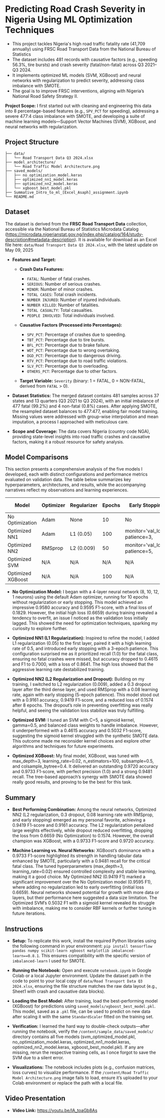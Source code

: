 # Predicting Road Crash Severity in Nigeria Using ML Optimization Techniques

- This project tackles Nigeria's high road traffic fatality rate (41,709 annually) using FRSC Road Transport Data from the National Bureau of Statistics 
- The dataset includes 481 records with causative factors (e.g., speeding 56.3%, tire bursts) and crash severity (fatal/non-fatal) across Q3 2021–Q3 2024.
- It implements optimized ML models (SVM, XGBoost) and neural networks with regularization to predict severity, addressing class imbalance with SMOTE.
- The goal is to improve FRSC interventions, aligning with Nigeria’s National Road Safety Strategy II.

**Project Scope:** I first started out with cleaning and engineering this data into 8 percentage-based features (e.g., `SPV_PCT` for speeding), addressing a severe 477:4 class imbalance with SMOTE, and developing a suite of machine learning models—Support Vector Machines (SVM), XGBoost, and neural networks with regularization.


## Project Structure

```
├── data/
│   └── Road Transport Data Q3 2024.xlsx
├── model_architecture/
│   └── Road Traffic Model Architecture.png
├── saved_models/
│   ├── no_optimization_model.keras               
│   ├── optimized_nn1_model.keras
│   ├── optimized_nn2_model.keras             
│   └── xgboost_best_model.pkl 
├── Summative_Intro_to_ml_[Excel_Asaph]_assignment.ipynb         
└── README.md                    
```


## Dataset

The dataset is derived from the **FRSC Road Transport Data** collection, accessible via the National Bureau of Statistics Microdata Catalog (https://microdata.nigerianstat.gov.ng/index.php/catalog/164/study-description#metadata-description). It is available for download as an Excel file here: `data/Road Transport Data Q3 2024.xlsx`, with the latest update on May 09, 2025

- **Features and Target:**

  - **Crash Data Features:** 
    - `FATAL`: Number of fatal crashes.
    - `SERIOUS`: Number of serious crashes.
    - `MINOR`: Number of minor crashes.
    - `TOTAL CASES`: Total crash incidents.
    - `NUMBER INJURED`: Number of injured individuals.
    - `NUMBER KILLED`: Number of fatalities.
    - `TOTAL CASUALTY`: Total casualties.
    - `PEOPLE INVOLVED`: Total individuals involved.
  
  - **Causative Factors (Processed into Percentages):**
    - `SPV_PCT`: Percentage of crashes due to speeding.
    - `TBT_PCT`: Percentage due to tire bursts.
    - `BFL_PCT`: Percentage due to brake failure.
    - `WOT_PCT`: Percentage due to wrong overtaking.
    - `DGD_PCT`: Percentage due to dangerous driving.
    - `RTV_PCT`: Percentage due to road traffic violations.
    - `SLV_PCT`: Percentage due to overloading.
    - `OTHERS_PCT`: Percentage due to other factors.
  
  - **Target Variable:** `Severity` (binary: 1 = FATAL, 0 = NON-FATAL, derived from `FATAL` > 0).
  
- **Dataset Statistics:** The merged dataset contains 481 samples across 37 states and 13 quarters (Q3 2021 to Q3 2024), with an initial imbalance of 477 fatal (99.2%) and 4 non-fatal (0.8%) cases. After applying SMOTE, the resampled dataset balances to 477:477, enabling fair model training. Missing values were addressed with group-wise interpolation and mean imputation, a process I approached with meticulous care.

- **Scope and Coverage:** The data covers Nigeria (country code NGA), providing state-level insights into road traffic crashes and causative factors, making it a robust resource for safety analysis.


## Model Comparisons

This section presents a comprehensive analysis of the five models I developed, each with distinct configurations and performance metrics evaluated on validation data. The table below summarizes key hyperparameters, architectures, and results, while the accompanying narratives reflect my observations and learning experiences.

| Model             | Optimizer    | Regularizer   | Epochs | Early Stopping | Layers (Neurons) | Learning Rate | Accuracy | F1-score | Precision | Recall | Loss  |
|-------------------|--------------|---------------|--------|----------------|------------------|---------------|----------|----------|-----------|--------|-------|
| No Optimization   | Adam         | None          | 10     | No             | 4 (8, 10, 12, 1) | Default       | 0.9580   | 0.9595   | 0.9600    | 0.9590 | 0.1829 |
| Optimized NN1     | Adam         | L1 (0.05)     | 100      | monitor='val_loss', patience=3,            | 4 (8, 10, 12, 1) | 0.5           | 0.4615   | 0.7000   | 0.5000    | 1.0000 | 0.8641 |
| Optimized NN2     | RMSprop      | L2 (0.009)    | 50      | monitor='val_loss', patience=5,            | 4 (8, 10, 12, 1) | 0.08          | 0.9161   | 0.9419   | 0.9300    | 0.9500 | 0.1574 |
| Optimized SVM     | N/A          | N/A           | N/A    | N/A            | N/A              | N/A           | 0.4615   | 0.5032   | 0.5000    | 0.5065 | N/A    |
| Optimized XGBoost | N/A          | N/A           | 100    | N/A            | N/A              | N/A           | 0.9720   | 0.9733   | 1.0000    | 0.9481 | N/A    |


- **No Optimization Model:** I began with a 4-layer neural network (8, 10, 12, 1 neurons) using the default Adam optimizer, running for 10 epochs without regularization or early stopping. This model achieved an impressive 0.9580 accuracy and 0.9595 F1-score, with a final loss of 0.1829. However, the initial high loss (0.6659) during training revealed a tendency to overfit, an issue I noticed as the validation loss initially lagged. This showed the need for optimization techniques, sparking my curiosity to explore further.

- **Optimized NN1 (L1 Regularization):** Inspired to refine the model, I added L1 regularization (0.05) to the first layer, paired it with a high learning rate of 0.5, and introduced early stopping with a 3-epoch patience. This configuration surprised me as it prioritized recall (1.0) for the fatal class, ensuring no fatal crashes were missed, but accuracy dropped to 0.4615 and F1 to 0.7000, with a loss of 0.8641. The high loss showed that the aggressive learning rate destabilized training.

- **Optimized NN2 (L2 Regularization and Dropout):** Building on my training, I switched to L2 regularization (0.009), added a 0.3 dropout layer after the third dense layer, and used RMSprop with a 0.08 learning rate, again with early stopping (5-epoch patience). This model stood out with a 0.9161 accuracy, 0.9419 F1-score, and a reduced loss of 0.1574 after 8 epochs. The dropout’s role in preventing overfitting was really helpful, and seeing the validation loss stabilize was truly fulfilling.

- **Optimized SVM:** I tuned an SVM with C=5, a sigmoid kernel, gamma=0.5, and balanced class weights to handle imbalance. However, it underperformed with a 0.4615 accuracy and 0.5032 F1-score, suggesting the sigmoid kernel struggled with the synthetic SMOTE data. This outcome made me reconsider kernel choices and explore other algorithms and techniques for future experiments.

- **Optimized XGBoost:** My final model, XGBoost, was tuned with max_depth=3, learning_rate=0.02, n_estimators=100, subsample=0.5, and colsample_bytree=0.4. It delivered an outstanding 0.9720 accuracy and 0.9733 F1-score, with perfect precision (1.0) and a strong 0.9481 recall. The tree-based approach’s synergy with SMOTE data showed really good results, and proving to be the best for this task.


## Summary

- **Best Performing Combination:** Among the neural networks, Optimized NN2 (L2 regularization, 0.3 dropout, 0.08 learning rate with RMSprop, and early stopping) emerged as my personal favorite, achieving a 0.9419 F1-score and 0.9161 accuracy. The L2 regularization penalized large weights effectively, while dropout reduced overfitting, dropping the loss from 0.6659 (No Optimization) to 0.1574. However, the overall champion was XGBoost, with a 0.9733 F1-score and 0.9720 accuracy.

- **Machine Learning vs. Neural Networks:** XGBoost’s dominance with a 0.9733 F1-score highlighted its strength in handling tabular data enhanced by SMOTE, particularly with a 0.9481 recall for the critical fatal class. The tuned hyperparameters (max_depth=3, learning_rate=0.02) ensured controlled complexity and stable learning, making it a good choice. My Optimized NN2 (0.9419 F1) marked a significant improvement over the No Optimization model (0.9595 F1), where adding no regularization led to early overfitting (initial loss 0.6659). Neural networks showed potential for growth with more data or layers, but their performance here suggested a data size limitation. The Optimized SVM’s 0.5032 F1 with a sigmoid kernel revealed its struggle with imbalance, making me to consider RBF kernels or further tuning in future iterations.


## Instructions

- **Setup:** To replicate this work, install the required Python libraries using the following command in your environment: `pip install tensorflow pandas numpy scikit-learn xgboost matplotlib imbalanced-learn==0.8.1`. This ensures compatibility with the specific version of `imbalanced-learn` I used for SMOTE.

- **Running the Notebook:** Open and execute `notebook.ipynb` in Google Colab or a local Jupyter environment. Update the dataset path in the code to point to your local copy of `data/Road Transport Data Q3 2024.xlsx`, ensuring the file structure matches the raw data layout (e.g., Sheet1 with crash and causative data blocks).

- **Loading the Best Model:** After training, load the best-performing model (XGBoost) for predictions using `saved_models/xgboost_best_model.pkl`. This model, saved as a `.pkl` file, can be used to predict on new data after scaling it with the same `StandardScaler` fitted on the training set.

- **Verification:** I learned the hard way to double-check outputs—after running the notebook, verify the `/content/sample_data/saved_models/` directory contains all five models (svm_optimized_model.pkl, no_optimization_model.keras, optimized_nn1_model.keras, optimized_nn2_model.keras, xgboost_best_model.pkl). If any are missing, rerun the respective training cells, as I once forgot to save the SVM due to a silent error.

- **Visualizations:** The notebook includes plots (e.g., confusion matrices, loss curves) to visualize performance. If the `/content/Road Traffic Model Architecture.png` image fails to load, ensure it’s uploaded to your Colab environment or replace the path with a local file.


## Video Presentation
- **Video Link:** https://youtu.be/IA_toaGb8As
